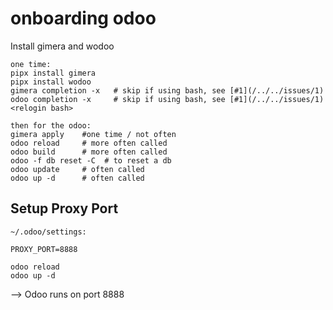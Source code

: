 # onboarding odoo

Install gimera and wodoo 
```
one time:
pipx install gimera
pipx install wodoo
gimera completion -x   # skip if using bash, see [#1](/../../issues/1)
odoo completion -x     # skip if using bash, see [#1](/../../issues/1)
<relogin bash>

then for the odoo:
gimera apply    #one time / not often
odoo reload     # more often called
odoo build      # more often called
odoo -f db reset -C  # to reset a db
odoo update     # often called
odoo up -d      # often called
```

## Setup Proxy Port

```
~/.odoo/settings:

PROXY_PORT=8888
```

```
odoo reload
odoo up -d
```
--> Odoo runs on port 8888
